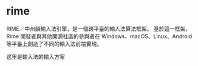 # rime

RIME／中州韻輸入法引擎，是一個跨平臺的輸入法算法框架。
基於這一框架，Rime 開發者與其他開源社區的參與者在 Windows、macOS、Linux、Android 等平臺上創造了不同的輸入法前端實現。

这里是输入法的输入方案
